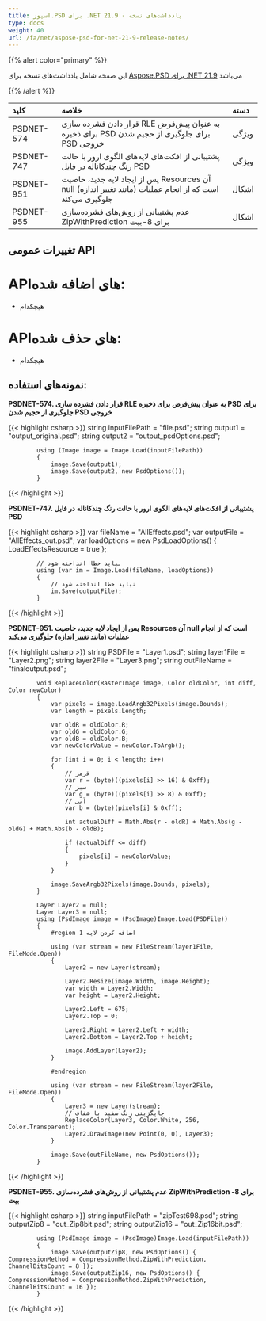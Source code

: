 ```yaml
---
title: اسپوز.PSD برای .NET 21.9 - یادداشت‌های نسخه
type: docs
weight: 40
url: /fa/net/aspose-psd-for-net-21-9-release-notes/
---
```


{{% alert color="primary" %}} 

این صفحه شامل یادداشت‌های نسخه برای [Aspose.PSD برای .NET 21.9](https://www.nuget.org/packages/Aspose.PSD/) می‌باشد

{{% /alert %}} 

|**کلید**|**خلاصه**|**دسته**|
| :- | :- | :- |
|PSDNET-574|قرار دادن فشرده سازی RLE به عنوان پیش‌فرض برای ذخیره PSD برای جلوگیری از حجیم شدن PSD خروجی|ویژگی|
|PSDNET-747|پشتیبانی از افکت‌های لایه‌های الگوی ارور با حالت رنگ چندکاناله در فایل PSD|ویژگی|
|PSDNET-951|پس از ایجاد لایه جدید، خاصیت Resources آن null است که از انجام عملیات (مانند تغییر اندازه) جلوگیری می‌کند|اشکال|
|PSDNET-955|عدم پشتیبانی از روش‌های فشرده‌سازی ZipWithPrediction برای 8-بیت|اشکال|

## **تغییرات عمومی API**
# **APIهای اضافه شده:**
- هیچکدام

# **APIهای حذف شده:**
- هیچکدام

## **نمونه‌های استفاده:**

**PSDNET-574. قرار دادن فشرده سازی RLE به عنوان پیش‌فرض برای ذخیره PSD برای جلوگیری از حجیم شدن PSD خروجی**

{{< highlight csharp >}}
            string inputFilePath = "file.psd";
            string output1 = "output_original.psd";
            string output2 = "output_psdOptions.psd";

            using (Image image = Image.Load(inputFilePath))
            {
                image.Save(output1);
                image.Save(output2, new PsdOptions());
            }
{{< /highlight >}}

**PSDNET-747. پشتیبانی از افکت‌های لایه‌های الگوی ارور با حالت رنگ چندکاناله در فایل PSD**

{{< highlight csharp >}}
            var fileName = "AllEffects.psd";
            var outputFile = "AllEffects_out.psd";
            var loadOptions = new PsdLoadOptions()
            {
                LoadEffectsResource = true
            };

            // نباید خطا انداخته شود
            using (var im = Image.Load(fileName, loadOptions))
            {
                // نباید خطا انداخته شود
                im.Save(outputFile);
            }
{{< /highlight >}}

**PSDNET-951. پس از ایجاد لایه جدید، خاصیت Resources آن null است که از انجام عملیات (مانند تغییر اندازه) جلوگیری می‌کند**

{{< highlight csharp >}}
            string PSDFile = "Layer1.psd";
            string layer1File = "Layer2.png";
            string layer2File = "Layer3.png";
            string outFileName = "finaloutput.psd";

            void ReplaceColor(RasterImage image, Color oldColor, int diff, Color newColor)
            {
                var pixels = image.LoadArgb32Pixels(image.Bounds);
                var length = pixels.Length;

                var oldR = oldColor.R;
                var oldG = oldColor.G;
                var oldB = oldColor.B;
                var newColorValue = newColor.ToArgb();

                for (int i = 0; i < length; i++)
                {
                    // قرمز
                    var r = (byte)((pixels[i] >> 16) & 0xff);
                    // سبز
                    var g = (byte)((pixels[i] >> 8) & 0xff);
                    // آبی
                    var b = (byte)(pixels[i] & 0xff);

                    int actualDiff = Math.Abs(r - oldR) + Math.Abs(g - oldG) + Math.Abs(b - oldB);

                    if (actualDiff <= diff)
                    {
                        pixels[i] = newColorValue;
                    }
                }

                image.SaveArgb32Pixels(image.Bounds, pixels);
            }

            Layer Layer2 = null;
            Layer Layer3 = null;
            using (PsdImage image = (PsdImage)Image.Load(PSDFile))
            {
                #region اضافه کردن لایه 1

                using (var stream = new FileStream(layer1File, FileMode.Open))
                {
                    Layer2 = new Layer(stream);

                    Layer2.Resize(image.Width, image.Height);
                    var width = Layer2.Width;
                    var height = Layer2.Height;

                    Layer2.Left = 675;
                    Layer2.Top = 0;

                    Layer2.Right = Layer2.Left + width;
                    Layer2.Bottom = Layer2.Top + height;

                    image.AddLayer(Layer2);
                }

                #endregion

                using (var stream = new FileStream(layer2File, FileMode.Open))
                {
                    Layer3 = new Layer(stream);
                    // جایگزینی رنگ سفید با شفاف
                    ReplaceColor(Layer3, Color.White, 256, Color.Transparent);
                    Layer2.DrawImage(new Point(0, 0), Layer3);
                }

                image.Save(outFileName, new PsdOptions());
            }
{{< /highlight >}}

**PSDNET-955. عدم پشتیبانی از روش‌های فشرده‌سازی ZipWithPrediction برای 8-بیت**

{{< highlight csharp >}}
            string inputFilePath = "zipTest698.psd";
            string outputZip8 = "out_Zip8bit.psd";
            string outputZip16 = "out_Zip16bit.psd";

            using (PsdImage image = (PsdImage)Image.Load(inputFilePath))
            {
                image.Save(outputZip8, new PsdOptions() { CompressionMethod = CompressionMethod.ZipWithPrediction, ChannelBitsCount = 8 });
                image.Save(outputZip16, new PsdOptions() { CompressionMethod = CompressionMethod.ZipWithPrediction, ChannelBitsCount = 16 });
            }
{{< /highlight >}}
